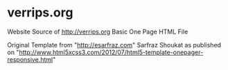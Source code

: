 verrips.org
===========

Website Source of http://verrips.org
Basic One Page HTML File

Original Template from "http://esarfraz.com" Sarfraz Shoukat as published on "http://www.html5xcss3.com/2012/07/html5-template-onepager-responsive.html"
   
